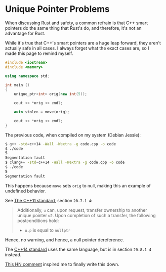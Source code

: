 # Unique Pointer Problems

When discussing Rust and safety, a common refrain is that C++ smart pointers
do the same thing that Rust's do, and therefore, it's not an advantage for
Rust.

While it's true that C++'s smart pointers are a huge leap forward, they
aren't actually safe in all cases. I always forget what the exact cases
are, so I made this page to remind myself.

```cpp
#include <iostream>
#include <memory>

using namespace std;

int main ()
{
    unique_ptr<int> orig(new int(5));

    cout << *orig << endl;

    auto stolen = move(orig);

    cout << *orig << endl;
}
```

The previous code, when compiled on my system (Debian Jessie):

```bash
$ g++ -std=c++14 -Wall -Wextra -g code.cpp -o code
$ ./code 
5
Segmentation fault
$ clang++ -std=c++14 -Wall -Wextra -g code.cpp -o code
$ ./code 
5
Segmentation fault
```

This happens because `move` sets `orig` to null, making this an example of
undefined behavior.

See [The C++11 standard](http://www.open-std.org/jtc1/sc22/wg21/docs/papers/2011/n3242.pdf), section `20.7.1 4`:

> Additionally, `u` can, upon request, transfer ownership to another unique
> pointer `u2`. Upon completion of such a transfer, the following
> postconditions hold:
> 
> - `u.p` is equal to `nullptr`

Hence, no warning, and hence, a null pointer dereference.

The [C++14 standard](http://www.open-std.org/jtc1/sc22/wg21/docs/papers/2013/n3797.pd) uses the same language, but is in section `20.8.1 4` instead.

[This HN comment](https://news.ycombinator.com/item?id=8751815)
inspired me to finally write this down.
